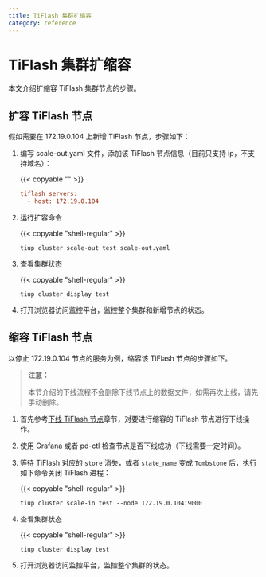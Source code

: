 ```yaml
---
title: TiFlash 集群扩缩容
category: reference
---
```


# TiFlash 集群扩缩容

本文介绍扩缩容 TiFlash 集群节点的步骤。

## 扩容 TiFlash 节点

假如需要在 172.19.0.104 上新增 TiFlash 节点，步骤如下：

1. 编写 scale-out.yaml 文件，添加该 TiFlash 节点信息（目前只支持 ip，不支持域名）：

    {{< copyable "" >}}

    ```ini
    tiflash_servers:
      - host: 172.19.0.104
    ```

2. 运行扩容命令

    {{< copyable "shell-regular" >}}

    ```shell
    tiup cluster scale-out test scale-out.yaml
    ```

3. 查看集群状态

    {{< copyable "shell-regular" >}}

    ```shell
    tiup cluster display test
    ```

4. 打开浏览器访问监控平台，监控整个集群和新增节点的状态。

## 缩容 TiFlash 节点

以停止 172.19.0.104 节点的服务为例，缩容该 TiFlash 节点的步骤如下。

> **注意：**
>
> 本节介绍的下线流程不会删除下线节点上的数据文件，如需再次上线，请先手动删除。

1. 首先参考[下线 TiFlash 节点](/reference/tiflash/maintain.md#下线-tiflash-节点)章节，对要进行缩容的 TiFlash 节点进行下线操作。

2. 使用 Grafana 或者 pd-ctl 检查节点是否下线成功（下线需要一定时间）。

3. 等待 TiFlash 对应的 `store` 消失，或者 `state_name` 变成 `Tombstone` 后，执行如下命令关闭 TiFlash 进程：

    {{< copyable "shell-regular" >}}

    ```shell
    tiup cluster scale-in test --node 172.19.0.104:9000
    ```

4. 查看集群状态

    {{< copyable "shell-regular" >}}

    ```shell
    tiup cluster display test
    ```

5. 打开浏览器访问监控平台，监控整个集群的状态。
